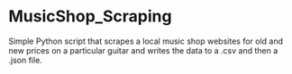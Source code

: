 # MusicShop_Scraping

Simple Python script that scrapes a local music shop websites for old and new prices on a particular guitar and writes the data to a .csv and then a .json file.
